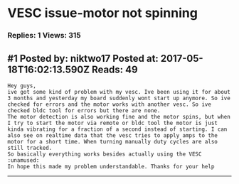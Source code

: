 # VESC issue-motor not spinning

### Replies: 1 Views: 315

## \#1 Posted by: niktwo17 Posted at: 2017-05-18T16:02:13.590Z Reads: 49

```
Hey guys,
ive got some kind of problem with my vesc. Ive been using it for about 3 months and yesterday my board suddenly wont start up anymore. So ive checked for errors and the motor works with another vesc. So ive checked bldc tool for errors but there are none. 
The motor detection is also working fine and the motor spins, but when I try to start the motor via remote or bldc tool the motor is just kinda vibrating for a fraction of a second instead of starting. I can also see on realtime data that the vesc tries to apply amps to the motor for a short time. When turning manually duty cycles are also still tracked.
So basically everything works besides actually using the VESC :unamused:
In hope this made my problem understandable. Thanks for your help
```

---
